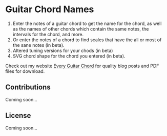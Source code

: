 # Guitar Chord Names

1. Enter the notes of a guitar chord to get the name for the chord, as well as the names of other chords which contain the same notes, the intervals for the chord, and more.
1. Or enter the notes of a chord to find scales that have the all or most of the sane notes (in beta).
1. Altered tuning versions for your chods (in beta)
1. SVG chord shape for the chord you entered (in beta).

Check out my website [Every Guitar Chord](https://everyguitarchord.com/ 'Every Guitar Chord website') for quality blog posts and PDF files for download.

## Contributions

Coming soon...

## License

Coming soon...
 